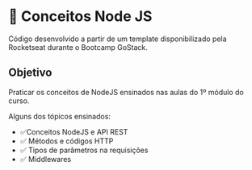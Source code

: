 # 📕 Conceitos Node JS
Código desenvolvido a partir de um template disponibilizado pela Rocketseat durante o Bootcamp GoStack.
## Objetivo
Praticar os conceitos de NodeJS ensinados nas aulas do 1º módulo do curso.

Alguns dos tópicos ensinados:
- ✅Conceitos NodeJS e API REST
- ✅ Métodos e códigos HTTP
- ✅ Tipos de parâmetros na requisições
- ✅ Middlewares
